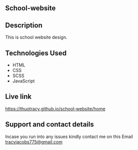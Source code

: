 ## School-website
## Description
This is  school website design.

## Technologies Used
* HTML
* CSS
* SCSS
* JavaScript

## Live link
https://thuotracy.github.io/school-website/home

## Support and contact details

Incase you run into any issues kindly contact me on this Email tracyjacobs775@gmail.com
